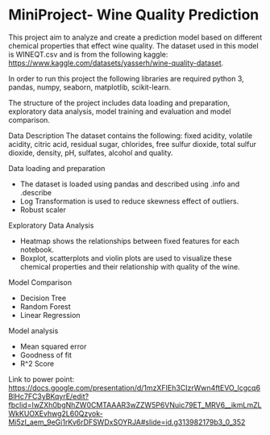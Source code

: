 # MiniProject- Wine Quality Prediction
This project aim to analyze and create a prediction model based on different chemical properties that effect wine quality. The dataset used in this model is WINEQT.csv and is from the following kaggle: https://www.kaggle.com/datasets/yasserh/wine-quality-dataset.

In order to run this project the following libraries are required python 3, pandas, numpy, seaborn, matplotlib, scikit-learn.

The structure of the project includes data loading and preparation, exploratory data analysis, model training and evaluation and model comparison. 

Data Description
The dataset contains the following: fixed acidity, volatile acidity, citric acid, residual sugar, chlorides, free sulfur dioxide, total sulfur dioxide, density, pH, sulfates, alcohol and quality.

Data loading and preparation
- The dataset is loaded using pandas and described using .info and .describe
- Log Transformation is used to reduce skewness effect of outliers.
- Robust scaler

Exploratory Data Analysis
- Heatmap shows the relationships between fixed features for each notebook.
- Boxplot, scatterplots and violin plots are used to visualize these chemical properties and their relationship with quality of the wine.

Model Comparison  
- Decision Tree
- Random Forest
- Linear Regression

Model analysis
- Mean squared error
- Goodness of fit
- R^2 Score

Link to power point: https://docs.google.com/presentation/d/1mzXFIEh3CIzrWwn4ftEVO_lcgcq6BlHc7FC3yBKqyrE/edit?fbclid=IwZXh0bgNhZW0CMTAAAR3wZZW5P6VNuic79ET_MRV6__ikmLmZLWkKUOXEvhwg2L60Qzyok-Mi5zI_aem_9eGi1rKv6rDFSWDxSOYRJA#slide=id.g313982179b3_0_352
